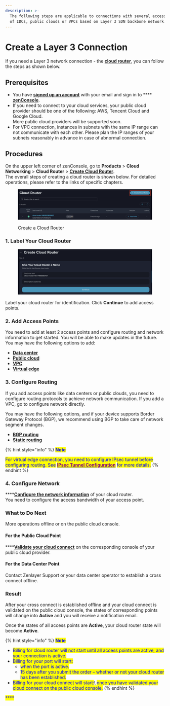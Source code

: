 ```yaml
---
description: >-
  The following steps are applicable to connections with several access points
  of IDCs, public clouds or VPCs based on Layer 3 SDN backbone network.
---
```


# Create a Layer 3 Connection

If you need a Layer 3 network connection - the [**cloud router**](../../overview/concepts.md#cloud-router), you can follow the steps as shown below.



## Prerequisites

* You have [**signed up an account**](../../../platform/account-management/create-an-account.md) with your email and sign in to **** [**zenConsole**](https://console.zenlayer.com/).
* If you need to connect to your cloud services, your public cloud provider should be one of the following: AWS, Tencent Cloud and Google Cloud.\
  More public cloud providers will be supported soon.
* For VPC connection, instances in subnets with the same IP range can not communicate with each other. Please plan the IP ranges of your subnets reasonably in advance in case of abnormal connection.



## Procedures

On the upper left corner of zenConsole, go to **Products** > **Cloud Networking** > **Cloud Router** > [**Create Cloud Router**](https://console.zenlayer.com/sdn/router/create). \
The overall steps of creating a cloud router is shown below. For detailed operations, please refer to the links of specific chapters.

<figure><img src="../../../.gitbook/assets/image (14) (1) (1).png" alt=""><figcaption><p>Create a Cloud Router</p></figcaption></figure>

### 1. Label Your Cloud Router&#x20;

<figure><img src="../../../.gitbook/assets/image (9) (1).png" alt=""><figcaption></figcaption></figure>

Label your cloud router for identification. Click **Continue** to add access points.&#x20;



### 2. Add Access Points

You need to add at least 2 access points and configure routing and network information to get started. You will be able to make updates in the future.\
You may have the following options to add:

* ****[**Data center**](select-a-data-center-as-access-point.md)****
* ****[**Public cloud**](select-a-public-cloud-as-access-point.md)****
* ****[**VPC**](select-a-vpc-as-access-point.md)****
* ****[**Virtual edge**](select-virtual-edge-as-access-point.md)****



### 3. Configure Routing

If you add access points like data centers or public clouds, you need to configure routing protocols to achieve network communication. If you add a VPC, go to configure network directly.

You may have the following options, and if your device supports Border Gateway Protocol (BGP), we recommend using BGP to take care of network segment changes.

* ****[**BGP routing**](configure-routing-information.md#bgp-routing)****
* ****[**Static routing**](configure-routing-information.md#static-routing)****

{% hint style="info" %}
<mark style="color:blue;">**Note**</mark>

<mark style="color:blue;">For virtual edge connection, you need to configure IPsec tunnel before configuring routing. See</mark> [<mark style="color:purple;">**IPsec Tunnel Configuration**</mark>](select-virtual-edge-as-access-point.md#ipsec-tunnel-configuration) <mark style="color:blue;">for more details.</mark>
{% endhint %}



### 4. Configure Network

****[**Configure the network information**](configure-network-information.md) of your cloud router.\
You need to configure the access bandwidth of your access point. &#x20;



### What to Do Next

More operations offline or on the public cloud console.

#### For the Public Cloud Point

****[**Validate your cloud connect**](../validate-connection-in-public-cloud.md) on the corresponding console of your public cloud provider.

#### For the Data Center Point

Contact Zenlayer Support or your data center operator to establish a cross connect offline.



### Result

After your cross connect is established offline and your cloud connect is validated on the public cloud console, the states of corresponding points will change into **Active** and you will receive a notification email.

Once the states of all access points are **Active**, your cloud router state will become **Active**.

{% hint style="info" %}
<mark style="color:blue;">**Note**</mark>

* <mark style="color:blue;">Billing for cloud router will not start until all access points are active, and your connection is active.</mark>
* <mark style="color:blue;">Billing for your port will start:</mark>
  * <mark style="color:blue;">when the port is active.</mark>
  * <mark style="color:blue;">15 days after you submit the order – whether or not your cloud router has been established.</mark>
* <mark style="color:blue;">Billing for your cloud connect will start:</mark>\ <mark style="color:blue;">once you have validated your cloud connect on the public cloud console.</mark>
{% endhint %}

<mark style="color:blue;">****</mark>
